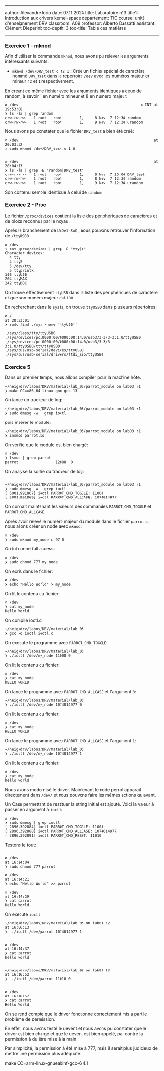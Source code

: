 ﻿
---
author: Alexandre Iorio
date: 07.11.2024
title: Laboratoire n°3
title1: Introduction aux drivers kernel-space
departement: TIC
course: unité d'enseignement DRV
classroom: A09
professor: Alberto Dassatti
assistant: Clément Dieperink
toc-depth: 3
toc-title: Table des matières

--- 

### Exercice 1 - mknod

Afin d'utiliser la commande `mknod`, nous avons pu relever les arguments intéressants suivants:

- `mknod /dev/DRV_test c 42 1` : Crée un fichier spécial de caractère nommé `DRV_test` dans le répertoire `/dev` avec les numéros majeur et mineur `42` et `1` respectivement.

En créant ce même fichier avec les arguments identiques à ceux de random, à savoir 1 en numéro mineur et 8 en numero majeur:

```
∅ /dev                                                        х INT at 19:53:08
❯ ls -la | grep random
crw-rw-rw-   1 root   root        1,     8 Nov  7 12:34 random
crw-rw-rw-   1 root   root        1,     9 Nov  7 12:34 urandom
```

Nous avons pu constater que le fichier `DRV_test` a bien été créé:

```
∅ /dev                                                              at 20:03:32
❯ sudo mknod /dev/DRV_test c 1 8                         


∅ /dev                                                              at 20:04:13
❯ ls -la | grep -E "random|DRV_test"
crw-r--r--   1 root   root        1,     8 Nov  7 20:04 DRV_test
crw-rw-rw-   1 root   root        1,     8 Nov  7 12:34 random
crw-rw-rw-   1 root   root        1,     9 Nov  7 12:34 urandom
```

Son contenu semble identique à celui de `random`.


### Exercice 2 - Proc

Le fichier `/proc/devices` contient la liste des périphériques de caractères et de blocs reconnus par le noyau.

Après le branchement de la `De1-SoC` , nous pouvons retrouver l'information de `/ttyUSB0`

```
∅ /dev 
❯ cat /proc/devices | grep -E "tty|:"   
Character devices:
  4 tty
  4 ttyS
  5 /dev/tty
  5 ttyprintk
188 ttyUSB
204 ttyMAX
242 ttyDBC

```

On trouve effectivement `ttyUSB` dans la liste des périphériques de caractère et que son numéro majeur est `188`.

En recherchant dans le `sysfs`, on trouve `ttyUSB0` dans plusieurs répertoires:

```
∅ /                                                                                                                                                        at 20:23:01
❯ sudo find ./sys -name 'ttyUSB*'

./sys/class/tty/ttyUSB0
./sys/devices/pci0000:00/0000:00:14.0/usb3/3-3/3-3:1.0/ttyUSB0
./sys/devices/pci0000:00/0000:00:14.0/usb3/3-3/3-3:1.0/ttyUSB0/tty/ttyUSB0
./sys/bus/usb-serial/devices/ttyUSB0
./sys/bus/usb-serial/drivers/ftdi_sio/ttyUSB0
```


### Exercice 5 

Dans un premier temps, nous allons compiler pour la machine hôte.

```
~/heig/drv/labos/DRV/material/lab_03/parrot_module on lab03 ⇡1      
❯ make CC=x86_64-linux-gnu-gcc-13

```
On lance un trackeur de log:
```
~/heig/drv/labos/DRV/material/lab_03/parrot_module on lab03 ⇡1
❯ sudo dmesg -w | grep ioctl
```

puis inserer le module:

```
~/heig/drv/labos/DRV/material/lab_03/parrot_module on lab03 ⇡1      
❯ insmod parrot.ko  
```
On vérifie que le module est bien chargé:

```
∅ /dev                                                              
❯ lsmod | grep parrot
parrot                 12888  0
```

On analyse la sortie du trackeur de log:

```

~/heig/drv/labos/DRV/material/lab_03/parrot_module on lab03 ⇡1      
❯ sudo dmesg -w | grep ioctl
[ 5001.991867] ioctl PARROT_CMD_TOGGLE: 11008
[ 5001.991869] ioctl PARROT_CMD_ALLCASE: 1074014977

```

On connait maintenant les valeurs des commandes `PARROT_CMD_TOGGLE` et `PARROT_CMD_ALLCASE`.

Après avoir relevé le numéro majeur du module dans le fichier `parrot.c`, nous allons créer un node avec `mknod`:
```
∅ /dev                                                              
❯ sudo mknod my_node c 97 0
```


On lui donne full access:

```
∅ /dev                                                              
❯ sudo chmod 777 my_node
```

On ecris dans le fichier:

```
∅ /dev                                                              
❯ echo "Hello World" > my_node
```

On lit le contenu du fichier:

```
∅ /dev
❯ cat my_node
Hello World
```
On compile ioctl.c:

```
~/heig/drv/labos/DRV/material/lab_03
❯ gcc -o ioctl ioctl.c
```

On execute le programme avec `PARROT_CMD_TOGGLE`:

```
~/heig/drv/labos/DRV/material/lab_03
❯ ./ioctl /dev/my_node 11008 0
```

On lit le contenu du fichier:

```
∅ /dev
❯ cat my_node
hELLO wORLD
```

On lance le programme avec `PARROT_CMD_ALLCASE` et l'argument `0`:

```
~/heig/drv/labos/DRV/material/lab_03
❯ ./ioctl /dev/my_node 1074014977 0
```

On lit le contenu du fichier:

```
∅ /dev
❯ cat my_node
HELLO WORLD
```

On lance le programme avec `PARROT_CMD_ALLCASE` et l'argument `1`:

```
~/heig/drv/labos/DRV/material/lab_03
❯ ./ioctl /dev/my_node 1074014977 1
```

On lit le contenu du fichier:

```
∅ /dev
❯ cat my_node
hello world
```

Nous avons modernisé le driver. Maintenant le node perrot apparait directement dans `/dev/` et nous pouvons faire les mêmes actions qu'avant.


Un Case permettant de restituer la string initial est ajouté. Voici la valeur à passer en argument à `ioctl`:

```
∅ /dev                                                                                                
❯ sudo dmesg | grep ioctl 
[ 2896.392884] ioctl PARROT_CMD_TOGGLE: 11008
[ 2896.392888] ioctl PARROT_CMD_ALLCASE: 1074014977
[ 2896.392891] ioctl PARROT_CMD_RESET: 11010
```

Testons le tout:

```

∅ /dev                                                                                                 at 16:14:04
❯ sudo chmod 777 parrot

∅ /dev                                                                                                 at 16:14:21
❯ echo "Hello World" >> parrot     

∅ /dev                                                                                                 at 16:14:29
❯ cat parrot 
Hello World
```

On execute `ioctl`:

```
~/heig/drv/labos/DRV/material/lab_03 on lab03 !2                                                       at 16:06:13
❯  ./ioctl /dev/parrot 1074014977 1


∅ /dev                                                                                                 at 16:14:37
❯ cat parrot
hello world


~/heig/drv/labos/DRV/material/lab_03 on lab03 !3                                                       at 16:16:52
❯  ./ioctl /dev/parrot 11010 0


∅ /dev                                                                                                 at 16:16:57
❯ cat parrot
Hello World
```
On se rend compte que le driver fonctionne correctement mis a part le problème de permission.

En effet, nous avons testé le uevent et nous avons pu constater que le driver est bien chargé et que le uevent est bien appelé, par contre la permission à du être mise à la main. 

Par simplicité, la permission à été mise à 777, mais il serait plus judicieux de mettre une permission plus adéquate. 



make CC=arm-linux-gnueabihf-gcc-6.4.1

